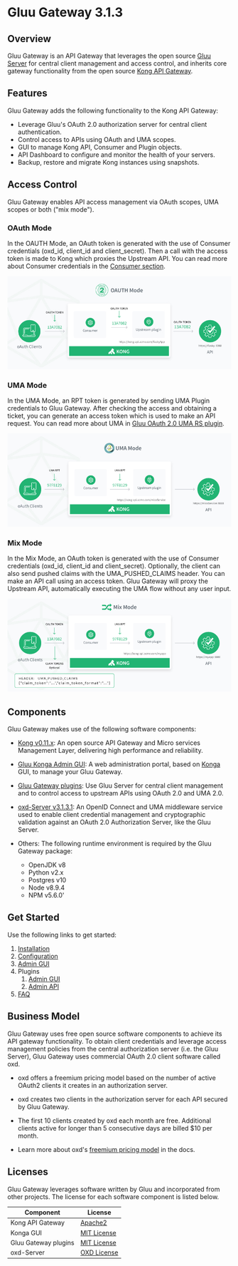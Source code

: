 # Gluu Gateway 3.1.3

## Overview

Gluu Gateway is an API Gateway that leverages the open source [Gluu Server](https://gluu.org/) for central client management and access control, and inherits core gateway functionality from the open source [Kong API Gateway](https://konghq.com/kong-community-edition/). 

## Features
Gluu Gateway adds the following functionality to the Kong API Gateway:

- Leverage Gluu's OAuth 2.0 authorization server for central client authentication.
- Control access to APIs using OAuth and UMA scopes.
- GUI to manage Kong API, Consumer and Plugin objects.
- API Dashboard to configure and monitor the health of your servers.
- Backup, restore and migrate Kong instances using snapshots.    

## Access Control
Gluu Gateway enables API access management via OAuth scopes, UMA scopes or both ("mix mode"). 

### OAuth Mode
In the OAUTH Mode, an OAuth token is generated with the use of Consumer credentials (oxd_id, client_id and client_secret). Then a call with the access token is made to Kong which proxies the Upstream API. You can read more about Consumer credentials in the [Consumer section](./admin-gui.md#consumers).

![](img/diagram-oauth-mode.jpg)

### UMA Mode
In the UMA Mode, an RPT token is generated by sending UMA Plugin credentials to Gluu Gateway. After checking the access and obtaining a ticket, you can generate an access token which is used to make an API request. You can read more about UMA in [Gluu OAuth 2.0 UMA RS plugin](./plugin/api.md#gluu-oauth-20-uma-rs-plugin).

![](img/diagram-uma-mode.jpg)

### Mix Mode
In the Mix Mode, an OAuth token is generated with the use of Consumer credentials (oxd_id, client_id and client_secret). Optionally, the client can also send pushed claims with the UMA_PUSHED_CLAIMS header. You can make an API call using an access token. Gluu Gateway will proxy the Upstream API, automatically executing the UMA flow without any user input.

![](img/diagram-mix-mode.jpg)

## Components

Gluu Gateway makes use of the following software components:

- [Kong v0.11.x](https://getkong.org): An open source API Gateway and Micro services Management Layer, delivering high performance and reliability.

- [Gluu Konga Admin GUI](https://github.com/GluuFederation/gluu-gateway/tree/master/konga): A web administration portal, based on [Konga](https://github.com/pantsel/konga) GUI, to manage your Gluu Gateway.

- [Gluu Gateway plugins](https://github.com/GluuFederation/gluu-gateway): Use Gluu Server for central client management and to control access to upstream APIs using OAuth 2.0 and UMA 2.0.

- [oxd-Server v3.1.3.1](https://oxd.gluu.org): An OpenID Connect and UMA middleware service used to enable client credential management and cryptographic validation against an OAuth 2.0 Authorization Server, like the Gluu Server.

- Others: The following runtime environment is required by the Gluu Gateway package: 
    - OpenJDK v8
    - Python v2.x
    - Postgres v10
    - Node v8.9.4
    - NPM v5.6.0'
    
## Get Started

Use the following links to get started:  

1. [Installation](./installation.md)
1. [Configuration](./configuration.md)
1. [Admin GUI](./admin-gui.md)
1. Plugins
    1. [Admin GUI](./plugin/gui.md)
    2. [Admin API](./plugin/api.md)
1. [FAQ](./faq.md)

## Business Model
Gluu Gateway uses free open source software components to achieve its API gateway functionality. To obtain client credentials and leverage access management policies from the central authorization server (i.e. the Gluu Server), Gluu Gateway uses commercial OAuth 2.0 client software called oxd. 

- oxd offers a freemium pricing model based on the number of active OAuth2 clients it creates in an authorization server.  

- oxd creates two clients in the authorization server for each API secured by Gluu Gateway.

- The first 10 clients created by oxd each month are free. Additional clients active for longer than 5 consecutive days are billed $10 per month. 

- Learn more about oxd's [freemium pricing model](https://gluu.org/docs/oxd/3.1.3.1/#pricing-billing) in the docs. 

## Licenses

Gluu Gateway leverages software written by Gluu and incorporated from other projects. The license for each software component is listed below.

| Component | License |
|-----------|---------|
| Kong API Gateway | [Apache2]( http://www.apache.org/licenses/LICENSE-2.0) |
| Konga GUI | [MIT License](http://opensource.org/licenses/MIT) |
| Gluu Gateway plugins | [MIT License](http://opensource.org/licenses/MIT) |
| oxd-Server | [OXD License](https://github.com/GluuFederation/oxd/blob/master/LICENSE) |
